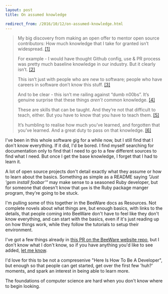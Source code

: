 ```yaml
---
layout: post
title: On assumed knowledge

redirect_from: /2016/10/12/on-assumed-knowledge.html
---
```



> My big discovery from making an open offer to mentor open source contributors: How much knowledge that I take for granted isn’t widespread. [[1]](https://twitter.com/freakboy3742/status/786017538584956928)
>
> For example - I would have thought Github config, use & PR process was pretty much baseline knowledge in our industry. But it clearly isn’t. [[2]](https://twitter.com/freakboy3742/status/786017547938172929)
>
> This isn’t just with people who are new to software; people who have careers in software don’t know this stuff. [[3]](https://twitter.com/freakboy3742/status/786017562614112256)
>
> And to be clear - this isn’t me railing against “dumb n00bs”. It’s genuine surprise that these things *aren’t* common knowledge. [[4]](https://twitter.com/freakboy3742/status/786017573750001669)
>
> These are skills that can be taught. And they’re not that difficult to teach, either. But you have to know that you have to teach them. [[5]](https://twitter.com/freakboy3742/status/786017580058238980)
>
> It’s humbling to realise how much you’ve learned, and forgotten that you’ve learned. And a great duty to pass on that knowledge. [[6]](https://twitter.com/freakboy3742/status/786017775626047488)
>


I've been in this whole software gig for a while now, but I still find that I don't know everything. If it did, I'd be bored. I find myself searching for documentation only to find that I need to go to a few different sources to find what I need. But once I get the base knowledge, I forget that I had to learn it. 

A lot of open source projects don't detail exactly what they assume or how to learn about the basics. Something as simple as a README saying *"Just 'gem install foobar'"* may make sense to a seasoned Ruby developer, but for someone that doesn't know that `gem` is the Ruby package manger program, they're going to be stuck. 

I'm pulling some of this together in the BeeWare docs as Resources. Not complete novels about what things are, but enough basics, with links to the details, that people coming into BeeWare don't have to feel like they don't know everything, and can start with the basics, even if it's just reading up on how things work, while they follow the tutorials to setup their environment. 

I've got a few things already in [this PR on the BeeWare website repo](https://github.com/pybee/pybee.github.io/pull/49), but I don't know what I don't know, so if you have anything you'd like to see added, [let me know](https://twitter.com/glasnt). 


I'd love for this to be not a compresenive "Here Is How To Be A Developer", but enough so that people can get started, get over the first few 'huh?' moments, and spark an interest in being able to learn more. 

The foundations of computer science are hard when you don't know where to begin looking.
